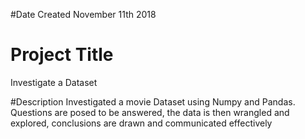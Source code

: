 #Date Created
November 11th 2018

# Project Title
Investigate a Dataset

#Description
Investigated a movie Dataset using Numpy and Pandas. 
Questions are posed to be answered, the data is then wrangled and explored, conclusions are drawn and communicated effectively
